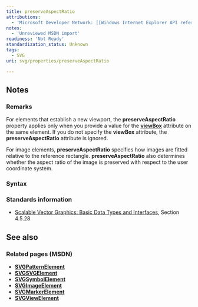 ```yaml
---
title: preserveAspectRatio
attributions:
  - 'Microsoft Developer Network: [[Windows Internet Explorer API reference](http://msdn.microsoft.com/en-us/library/ie/hh828809%28v=vs.85%29.aspx) Article]'
notes:
  - 'Unreviewed MSDN import'
readiness: 'Not Ready'
standardization_status: Unknown
tags:
  - SVG
uri: svg/properties/preserveAspectRatio

---
```

## Notes

### Remarks

For elements that establish a new viewport, the **preserveAspectRatio** property applies only when you provide a value for the [**viewBox**](/svg/properties/viewBox) attribute on the same element. If you do not specify the **viewBox** attribute, the **preserveAspectRatio** attribute is ignored.

For image elements, **preserveAspectRatio** specifies how images are fitted relative to the reference rectangle. **preserveAspectRatio** also determines whether the aspect ratio of the image is preserved with respect to the user coordinate system.

### Syntax

### Standards information

-   [Scalable Vector Graphics: Basic Data Types and Interfaces](http://go.microsoft.com/fwlink/p/?linkid=204732), Section 4.5.28

## See also

### Related pages (MSDN)

-   [**SVGPatternElement**](/svg/elements/patterrn)
-   [**SVGSVGElement**](/svg/elements/svg)
-   [**SVGSymbolElement**](/svg/elements/symbol)
-   [**SVGImageElement**](/svg/elements/image)
-   [**SVGMarkerElement**](/svg/elements/marker)
-   [**SVGViewElement**](/svg/elements/view)

